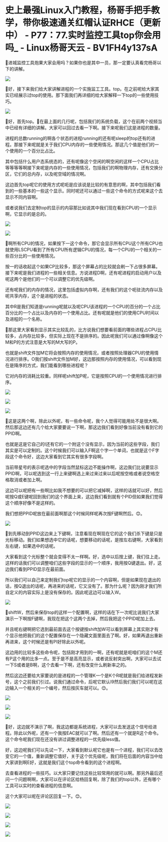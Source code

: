 # 史上最强Linux入门教程，杨哥手把手教学，带你极速通关红帽认证RHCE（更新中） - P77：77.实时监控工具top你会用吗_ - Linux杨哥天云 - BV1FH4y137sA

🎼进城监控工具炮果大家会用吗？如果你也是其中一员，那一定要认真看完杨哥以下的讲解。

![](img/414eb3ddf71fa215620edf1c74aa9551_1.png)

🎼好，接下来我们给大家讲解进程的一个实施监工工具。top。在之前呢给大家其实已经展示过top的使用。那下面我们再详细的给大家解释一下top的一些使用技巧。



![](img/414eb3ddf71fa215620edf1c74aa9551_3.png)

🎼好，首先top。🎼在最上面的几行呢，包括我们的系统负载，这个在前两个视频当中已经有详细的讲解。大家可以回过去看一下啊。接下来呢我们这是进程的数量。

进程的总数running的啊各个状态的进程running的还有呢sleep的top还有的进程。那接下来呢就是关于我们CPU内存的一些使用情况。那这几个值是他们的一个使用的一个百分比占比。

其中包括什么用户态系统态的，还有呢像这个空闲的啊空闲的这样一个CPU占比等等等等啊接下来呢是内存的一些使用情况，包括我们的啊物理内存，还有交换分区，它们的总内存，以及呢空域的情况啊。

这边首先top呢它的使用方式呢呃是应该说是比较的有意思的啊，其中包括我们看到的一些基本的一些这个显示。同时呢还可以通过一些这个命令的方式呢来这个去显示不同内容啊。

或者说我们去定制top的显示的内容那比如说其中我们现在看到CPU的一个显示啊，它显示的是总的。

![](img/414eb3ddf71fa215620edf1c74aa9551_5.png)

![](img/414eb3ddf71fa215620edf1c74aa9551_6.png)

🎼啊所有CPU的情况，如果按下一这个命令，那它会显示所有CPU这个所有CPU也就使用LSCPU看到了所有CPU所有逻辑CPU的情况，每一个CPU的一个相关的一些百分比的一些使用情况。

按一的话收起这个如果CP比较多，那这个屏幕占的比较就会刷一下占很多屏幕。接下来呢是我们进程的一些相关信息。方说进程D啊，还有呢进程的启动用户以及呢这两个是他们的一个可以调整它的优先级啊。

还有呢我们的内存的情况，这里包括虚拟内存啊，还有我们的这个呃驻流内存以及呢共享内存，这个是进程的状态。

其中R是我们知道是running呢就以及呢CPU该进程的一个CPU的百分的一个占比百分比的一个占比以及内存的一个使用占比。还有呢就是他们的使用CPU时间以及进程的一个名称。

🎼那这里大家看到显示其实比较乱的，比方说我们想要看前面的哪些进程占CPU比较多，占内存比较多，但实际上现在不是排序的。因此呢我们可以通过像啊像这个M和P的方式注意是大写的M大写的P。

也就是shift文件加M它将会按照内存的使用情况，或者按照处理器CPU的使用情况进行排序。O我们按shift文件加M好，这边那按照内存的使用情况，可以看到现在是降序的方式，我们能看到哪些进程呢？

它对内存的消耗比较重。同样呢shift加P呢，它是按照CPU的一个使用情况进行排序。

![](img/414eb3ddf71fa215620edf1c74aa9551_8.png)

![](img/414eb3ddf71fa215620edf1c74aa9551_9.png)

![](img/414eb3ddf71fa215620edf1c74aa9551_10.png)

🎼这是这两个啊，除此以外呢，有一些命令呢，我个人觉得可能用处不是很大啊。然后那这边还有几个给大家要要说一下啊，那这边我们看到好像当前没有看到它的PPID啊。

也就是这是它自己的I还有它的一个附这个没有显示，因为当前的这些字段，我们其实是可以定制的。这个时候我们可以输入F啊这个字一个单词，也就是这个F字段这个命令好，这边大家看到它其实有很多字段啊。

当前带星号的表示呢选中的字段当然鼠标这边不能操作啊，这边我们比说要显示PPID啊，可以呢选到这一行上来键啊选上来过来过来以后呢按空格或者说空格空格取消或者加上啊。

这边可以呢把有一些啊比如我不想要的可以把它减掉啊，这样的话就可以好，然后呢按Q或E键呢回到我们的这个界面上来，这边我们看到就有个PID但如果我们觉得这个顺序好像不是这样的。

我们想把PPID呢放在最前面啊那这个时候同样呢再次按F键啊然后。😊。

![](img/414eb3ddf71fa215620edf1c74aa9551_12.png)

🎼到先移动到PPID这边来上下键啊，注意看现在啊现在它的这个我们杀下键是只是光标移动。我们如果想选中它的话呢，想要移动的话呢，是按左右键啊，大家看到左右键，如果选中的话呢。

大家看到这个光标整个就会变得不太一样啊。好，选中以后按上键，我们往上走。这样的话我们可以调整咱们这些字段的显示的一个顺序，我用按Q键退出。好，这边我们看到PPID显示在最前面。

所以我们可以自己来定制我们top呢它的显示的一个内容啊，但是如果现在退出的话，按Q退出的话呢，再进来的话呢，它又没有了。那为什么呢？因为刚才我们所自定义的内容实际上是没有保存的。因此呢这边可以输入W。



![](img/414eb3ddf71fa215620edf1c74aa9551_14.png)

🎼shiftW，然后来保存top的这样一个配置啊，这样的话在下一次呢比说我们大家演示一下啊按F键啊，我现在把这个这两个去掉，然后我把这个PPID呢加上去。

并且呢右键啊把它选到最前面去这个按键按shift加W可以看到屏幕上其实刚才有个显示他把我们的这个配置保存在一个隐藏文面里面去了啊。好，如果再退出重新再进来，这个时候还是有PI好除此以外呢。

这边用的比较多这些命令呢，包括刚才用到的一啊，还有呢就是呃咱们的这个M还有P这个用的比多一点。至于是不是高亮显示，或者说反射突出啊，大家可以去试一下S或者是B啊，这个去看一下啊，还有改变什么刷新率之的。

然后这边还要给大家要说的是进程的一个管理K一个是K个R呢就是我们给进程发新号，这个之前我们引过。说我们通过命令，后呢它默认I9然后我们我们可以呢在这边输入一个相关的一个编号，然后按灰车就可以。😊。



![](img/414eb3ddf71fa215620edf1c74aa9551_16.png)

![](img/414eb3ddf71fa215620edf1c74aa9551_17.png)

![](img/414eb3ddf71fa215620edf1c74aa9551_18.png)

🎼好，这边就不演示了啊，我这边都是系统进程，大家可以去发送这个信号给进程。除此以外呢，还有一个我按EAC就可以了啊。然后还有一个就是R这个命令。这个命令呢我们现在还没有讲过调整进程的一优先级less值。

好，这边呢我们可以先试一下，大家看到默认呢它也是有一个进程，我们可以去改变它的一个值，重新调整它值好，关于这个优先级呢，我们将在后面的内容当中给大家讲到啊E好，这就是我们这个top命令看到的这个进程啊。

去查看进程的一些技巧。以大家只要记住这些比较常用的就可以啊。那另外最后还问一个问题啊啊，大家可以在评论区给杨回复啊，除了我们的top以外，还有哪个工具可以实时的查看进程的信息啊。

这个大家可以呢在评论区回复一下。😊。

![](img/414eb3ddf71fa215620edf1c74aa9551_20.png)

![](img/414eb3ddf71fa215620edf1c74aa9551_21.png)

![](img/414eb3ddf71fa215620edf1c74aa9551_22.png)

![](img/414eb3ddf71fa215620edf1c74aa9551_23.png)